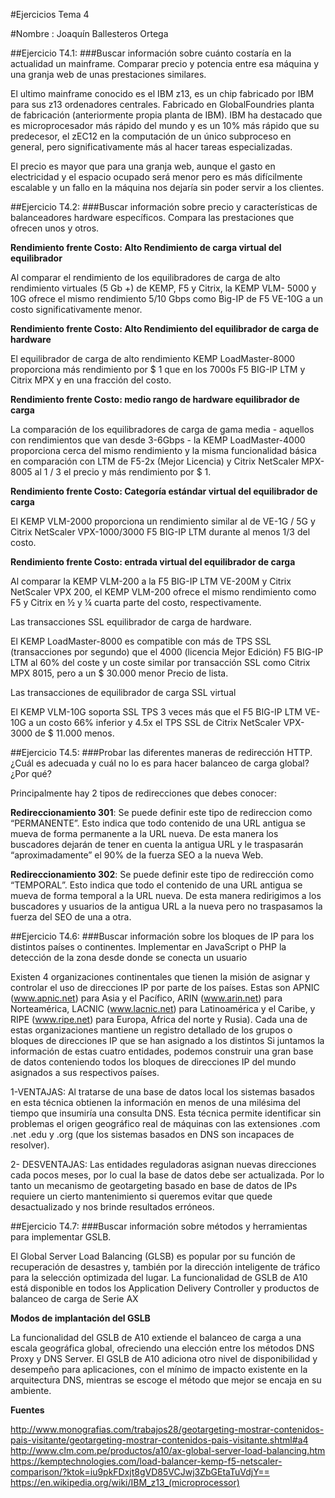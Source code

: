 #Ejercicios Tema 4

#Nombre : Joaquín Ballesteros Ortega


##Ejercicio T4.1:
###Buscar información sobre cuánto costaría en la actualidad un mainframe. Comparar precio y potencia entre esa máquina y una granja web de unas prestaciones similares. 

El ultimo mainframe conocido es el IBM z13, es un chip fabricado por IBM para sus z13 ordenadores centrales. 
Fabricado en GlobalFoundries  planta de fabricación (anteriormente propia planta de IBM). 
IBM ha destacado que es microprocesador más rápido del mundo y es un 10% más rápido que su predecesor, el zEC12 en la computación de un único subproceso 
en general, pero significativamente más al hacer tareas especializadas. 

El precio es mayor que para una granja web, aunque el gasto en electricidad y el espacio ocupado será menor pero es más difícilmente escalable y un fallo 
en la máquina nos dejaría sin poder servir a los clientes.


##Ejercicio T4.2:
###Buscar información sobre precio y características de balanceadores hardware específicos. Compara las prestaciones que ofrecen unos y otros. 

**Rendimiento frente Costo: Alto Rendimiento de carga virtual del equilibrador**

Al comparar el rendimiento de los equilibradores de carga de alto rendimiento virtuales (5 Gb +) de KEMP, F5 y Citrix, la KEMP VLM- 5000 y 10G ofrece el mismo rendimiento 5/10 Gbps como Big-IP de F5 VE-10G a un costo significativamente menor.


**Rendimiento frente Costo: Alto Rendimiento del equilibrador de carga de hardware**

El equilibrador de carga de alto rendimiento KEMP LoadMaster-8000 proporciona más rendimiento por $ 1 que en los 7000s F5 BIG-IP LTM y Citrix MPX y en una fracción del costo.


**Rendimiento frente Costo: medio rango de hardware equilibrador de carga**

La comparación de los equilibradores de carga de gama media - aquellos con rendimientos que van desde 3-6Gbps - la KEMP LoadMaster-4000 proporciona cerca del mismo rendimiento y la misma funcionalidad básica en comparación con LTM de F5-2x (Mejor Licencia) y Citrix NetScaler MPX-8005 al 1 / 3 el precio y más rendimiento por $ 1.


**Rendimiento frente Costo: Categoría estándar virtual del equilibrador de carga**

El KEMP VLM-2000 proporciona un rendimiento similar al de VE-1G / 5G y Citrix NetScaler VPX-1000/3000 F5 BIG-IP LTM durante al menos 1/3 del costo.

**Rendimiento frente Costo: entrada virtual del equilibrador de carga**

Al comparar la KEMP VLM-200 a la F5 BIG-IP LTM VE-200M y Citrix NetScaler VPX 200, el KEMP VLM-200 ofrece el mismo rendimiento como F5 y Citrix en ½ y ¼ cuarta parte del costo, respectivamente.

Las transacciones SSL equilibrador de carga de hardware.

El KEMP LoadMaster-8000 es compatible con más de TPS SSL (transacciones por segundo) que el 4000 (licencia Mejor Edición) F5 BIG-IP LTM al 60% del coste y un coste similar por transacción SSL como Citrix MPX 8015, pero a un $ 30.000 menor Precio de lista.

Las transacciones de equilibrador de carga SSL virtual

El KEMP VLM-10G soporta SSL TPS 3 veces más que el F5 BIG-IP LTM VE-10G a un costo 66% inferior y 4.5x el TPS SSL de Citrix NetScaler VPX-3000 de $ 11.000 menos.


##Ejercicio T4.5:
###Probar las diferentes maneras de redirección HTTP.¿Cuál es adecuada y cuál no lo es para hacer balanceo de carga global? ¿Por qué?

Principalmente hay 2 tipos de redirecciones que debes conocer:

**Redireccionamiento 301**: Se puede definir este tipo de redireccion como “PERMANENTE”. Esto indica que todo contenido de una URL
 antigua se mueva de forma permanente a la URL nueva. De esta manera los buscadores dejarán de tener en cuenta la antigua URL y 
le traspasarán “aproximadamente” el 90% de la fuerza SEO a la nueva Web.

**Redireccionamiento 302**: Se puede definir este tipo de redirección como “TEMPORAL”. Esto indica que todo el contenido de una URL 
antigua se mueva de forma temporal a la URL nueva. De esta manera redirigimos a los buscadores y usuarios de la antigua URL a la 
nueva pero no traspasamos la fuerza del SEO de una a otra.




##Ejercicio T4.6:
###Buscar información sobre los bloques de IP para los distintos países o continentes. Implementar en JavaScript o PHP la detección de la zona desde donde se conecta un usuario

Existen 4 organizaciones continentales que tienen la misión de asignar y controlar el uso de direcciones IP por parte de los países.
 Estas son APNIC (www.apnic.net) para Asia y el Pacífico, ARIN (www.arin.net) para Norteamérica, LACNIC (www.lacnic.net) para Latinoamérica y el Caribe, 
y RIPE (www.ripe.net) para Europa, Africa del norte y Rusia).
Cada una de estas organizaciones mantiene un registro detallado de los grupos o bloques de direcciones IP que se han asignado a los distintos 
Si juntamos la información de estas cuatro entidades, podemos construir una gran base de datos conteniendo todos los bloques de direcciones IP del 
mundo asignados a sus respectivos países.

1-VENTAJAS: Al tratarse de una base de datos local los sistemas basados en esta técnica obtienen la información en menos de una milésima del tiempo que 
insumiría una consulta DNS. Esta técnica permite identificar sin problemas el origen geográfico real de máquinas con las extensiones .com .net .edu y .org 
(que los sistemas basados en DNS son incapaces de resolver).

2- DESVENTAJAS: Las entidades reguladoras asignan nuevas direcciones cada pocos meses, por lo cual la base de datos debe ser actualizada. Por lo tanto un 
mecanismo de geotargeting basado en base de datos de IPs requiere un cierto mantenimiento si queremos evitar que quede desactualizado y nos brinde 
resultados erróneos.





##Ejercicio T4.7:
###Buscar información sobre métodos y herramientas para implementar GSLB. 

El Global Server Load Balancing (GLSB) es popular por su función de recuperación de desastres y, también por la dirección inteligente de 
tráfico para la selección optimizada del lugar. La funcionalidad de GSLB de A10 está disponible en todos los Application Delivery Controller
 y productos de balanceo de carga de Serie AX

**Modos de implantación del GSLB**

La funcionalidad del GSLB de A10 extiende el balanceo de carga a una escala geográfica global, ofreciendo una elección entre los métodos 
DNS Proxy y DNS Server. El GSLB de A10 adiciona otro nivel de disponibilidad y desempeño para aplicaciones, con el mínimo de impacto existente
 en la arquitectura DNS, mientras se escoge el método que mejor se encaja en su ambiente.


**Fuentes**

http://www.monografias.com/trabajos28/geotargeting-mostrar-contenidos-pais-visitante/geotargeting-mostrar-contenidos-pais-visitante.shtml#a4
http://www.clm.com.pe/productos/a10/ax-global-server-load-balancing.htm
https://kemptechnologies.com/load-balancer-kemp-f5-netscaler-comparison/?ktok=iu9pkFDxjt8gVD85VCJwj3ZbGEtaTuVdjY==
https://en.wikipedia.org/wiki/IBM_z13_(microprocessor)
